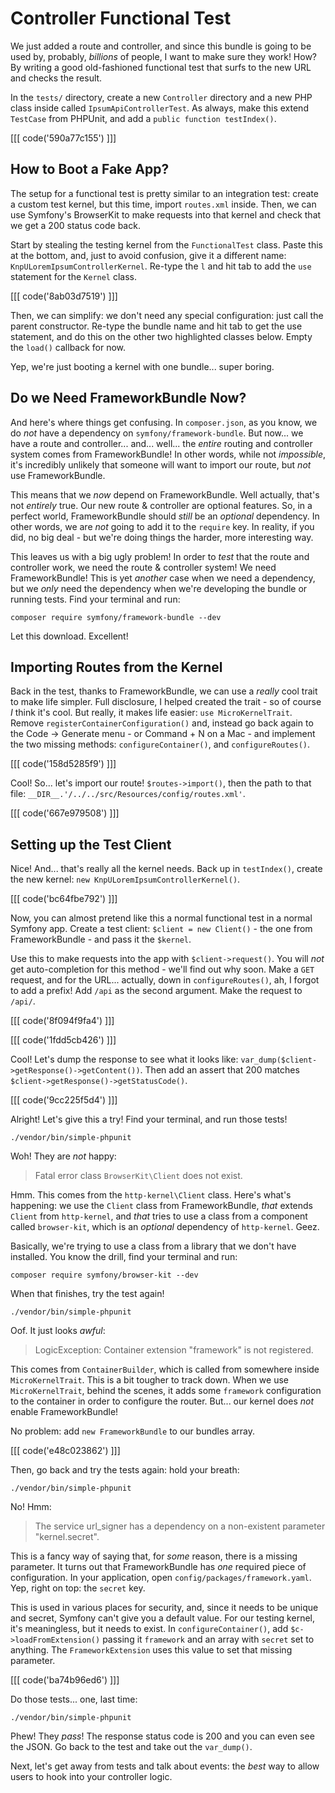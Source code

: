 # Controller Functional Test

We just added a route and controller, and since this bundle is going to be used
by, probably, *billions* of people, I want to make sure they work! How? By
writing a good old-fashioned functional test that surfs to the new URL and checks
the result.

In the `tests/` directory, create a new `Controller` directory and a new PHP class
inside called `IpsumApiControllerTest`. As always, make this extend `TestCase` from
PHPUnit, and add a `public function testIndex()`.

[[[ code('590a77c155') ]]]

## How to Boot a Fake App?

The setup for a functional test is pretty similar to an integration test: create
a custom test kernel, but this time, import `routes.xml` inside. Then, we can use
Symfony's BrowserKit to make requests into that kernel and check that we get a 200
status code back.

Start by stealing the testing kernel from the `FunctionalTest` class. Paste this
at the bottom, and, just to avoid confusion, give it a different name:
`KnpULoremIpsumControllerKernel`. Re-type the `l` and hit tab to add the `use`
statement for the `Kernel` class.

[[[ code('8ab03d7519') ]]]

Then, we can simplify: we don't need any special configuration: just call the parent
constructor. Re-type the bundle name and hit tab to get the use statement, and
do this on the other two highlighted classes below. Empty the `load()` callback
for now.

Yep, we're just booting a kernel with one bundle... super boring.

## Do we Need FrameworkBundle Now?

And here's where things get confusing. In `composer.json`, as you know, we do
*not* have a dependency on `symfony/framework-bundle`. But now... we have a route
and controller... and... well... the *entire* routing and controller system comes
from FrameworkBundle! In other words, while not *impossible*, it's incredibly unlikely
that someone will want to import our route, but *not* use FrameworkBundle.

This means that we *now* depend on FrameworkBundle. Well actually, that's not *entirely*
true. Our new route & controller are optional features. So, in a perfect world,
FrameworkBundle should *still* be an *optional* dependency. In other words, we are
*not* going to add it to the `require` key. In reality, if you did, no big deal -
but we're doing things the harder, more interesting way.

This leaves us with a big ugly problem! In order to *test* that the route and
controller work, we need the route & controller system! We need
FrameworkBundle! This is yet *another* case when we need a dependency, but we *only*
need the dependency when we're developing the bundle or running tests. Find your
terminal and run:

```terminal
composer require symfony/framework-bundle --dev
```

Let this download. Excellent!

## Importing Routes from the Kernel

Back in the test, thanks to FrameworkBundle, we can use a *really* cool trait to
make life simpler. Full disclosure, I helped created the trait - so of course *I*
think it's cool. But really, it makes life easier: `use MicroKernelTrait`. Remove
`registerContainerConfiguration()` and, instead go back again to the
Code -> Generate menu - or Command + N on a Mac - and implement the two missing
methods: `configureContainer()`, and `configureRoutes()`.

[[[ code('158d5285f9') ]]]

Cool! So... let's import our route! `$routes->import()`, then the path to that
file: `__DIR__.'/../../src/Resources/config/routes.xml'`.

[[[ code('667e979508') ]]]

## Setting up the Test Client

Nice! And... that's really all the kernel needs. Back up in `testIndex()`, create
the new kernel: `new KnpULoremIpsumControllerKernel()`.

[[[ code('bc64fbe792') ]]]

Now, you can almost pretend like this a normal functional test in a normal Symfony
app. Create a test client: `$client = new Client()`  - the one from FrameworkBundle -
and pass it the `$kernel`.

Use this to make requests into the app with `$client->request()`. You will *not*
get auto-completion for this method - we'll find out why soon. Make a `GET` request,
and for the URL... actually, down in `configureRoutes()`, ah, I forgot to add a prefix!
Add `/api` as the second argument. Make the request to `/api/`.

[[[ code('8f094f9fa4') ]]]

[[[ code('1fdd5cb426') ]]]

Cool! Let's dump the response to see what it looks like:
`var_dump($client->getResponse()->getContent())`. Then add an assert that 200
matches `$client->getResponse()->getStatusCode()`.

[[[ code('9cc225f5d4') ]]]

Alright! Let's give this a try! Find your terminal, and run those tests!

```terminal-silent
./vendor/bin/simple-phpunit
```

Woh! They are *not* happy:

> Fatal error class `BrowserKit\Client` does not exist.

Hmm. This comes from the `http-kernel\Client` class. Here's what's happening:
we use the `Client` class from FrameworkBundle, *that* extends `Client` from
`http-kernel`, and *that* tries to use a class from a component called `browser-kit`,
which is an *optional* dependency of `http-kernel`. Geez.

Basically, we're trying to use a class from a library that we don't have installed.
You know the drill, find your terminal and run:

```terminal
composer require symfony/browser-kit --dev
```

When that finishes, try the test again!

```terminal-silent
./vendor/bin/simple-phpunit
```

Oof. It just looks *awful*:

> LogicException: Container extension "framework" is not registered.

This comes from `ContainerBuilder`, which is called from somewhere inside `MicroKernelTrait`.
This is a bit tougher to track down. When we use `MicroKernelTrait`, behind the
scenes, it adds some `framework` configuration to the container in order to configure
the router. But... our kernel does *not* enable FrameworkBundle!

No problem: add `new FrameworkBundle` to our bundles array.

[[[ code('e48c023862') ]]]

Then, go back and try the tests again: hold your breath:

```terminal-silent
./vendor/bin/simple-phpunit
```

No! Hmm:

> The service url_signer has a dependency on a non-existent parameter "kernel.secret".

This is a fancy way of saying that, for *some* reason, there is a missing parameter.
It turns out that FrameworkBundle has *one* required piece of configuration. In
your application, open `config/packages/framework.yaml`. Yep, right on top: the
`secret` key.

This is used in various places for security, and, since it needs to be unique and
secret, Symfony can't give you a default value. For our testing kernel, it's meaningless,
but it needs to exist. In `configureContainer()`, add `$c->loadFromExtension()`
passing it `framework` and an array with `secret` set to anything. The `FrameworkExtension`
uses this value to set that missing parameter.

[[[ code('ba74b96ed6') ]]]

Do those tests... one, last time:

```terminal-silent
./vendor/bin/simple-phpunit
```

Phew! They *pass*! The response status code is 200 and you can even see the JSON.
Go back to the test and take out the `var_dump()`.

Next, let's get away from tests and talk about events: the *best* way to allow
users to hook into your controller logic.
